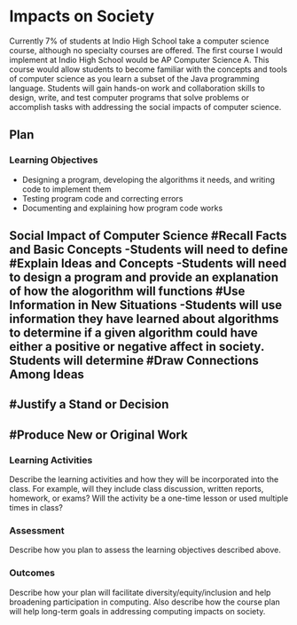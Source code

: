 # Impacts on Society

Currently 7% of students at Indio High School take a computer science course, although no specialty courses are offered.  The first course I would implement at Indio High School would be AP Computer Science A.  This course would allow students to become familiar with the concepts and tools of computer science as you learn a subset of the Java programming language.  Students will gain hands-on work and collaboration skills to design, write, and test computer programs that solve problems or accomplish tasks with addressing the social impacts of computer science.  



## Plan

### Learning Objectives

- Designing a program, developing the algorithms it needs, and writing code to implement them
- Testing program code and correcting errors
- Documenting and explaining how program code works

Social Impact of Computer Science
#Recall Facts and Basic Concepts
-Students will need to define 
#Explain Ideas and Concepts
-Students will need to design a program and provide an explanation of how the alogorithm will functions 
#Use Information in New Situations
-Students will use information they have learned about algorithms to determine if a given algorithm could have either a positive or negative affect in society. Students will determine 
#Draw Connections Among Ideas
-
#Justify a Stand or Decision
-
#Produce New or Original Work 
-
### Learning Activities

Describe the learning activities and how they will be incorporated into the class. For example, will they include class discussion, written reports, homework, or exams? Will the activity be a one-time lesson or used multiple times in class?

### Assessment

Describe how you plan to assess the learning objectives described above.

### Outcomes

Describe how your plan will facilitate diversity/equity/inclusion and help broadening participation in computing. Also describe how the course plan will help long-term goals in addressing computing impacts on society.

